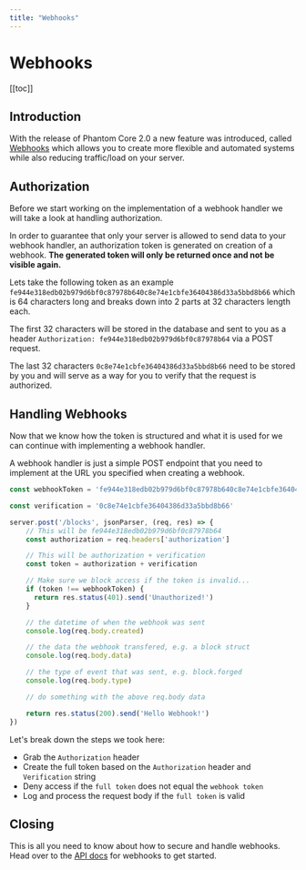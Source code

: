 ```yaml
---
title: "Webhooks"
---
```


# Webhooks

[[toc]]

## Introduction

With the release of Phantom Core 2.0 a new feature was introduced, called [Webhooks](https://en.wikipedia.org/wiki/Webhook) which allows you to create more flexible and automated systems while also reducing traffic/load on your server.

## Authorization

Before we start working on the implementation of a webhook handler we will take a look at handling authorization.

In order to guarantee that only your server is allowed to send data to your webhook handler, an authorization token is generated on creation of a webhook. **The generated token will only be returned once and not be visible again.**

Lets take the following token as an example `fe944e318edb02b979d6bf0c87978b640c8e74e1cbfe36404386d33a5bbd8b66` which is 64 characters long and breaks down into 2 parts at 32 characters length each.

The first 32 characters will be stored in the database and sent to you as a header `Authorization: fe944e318edb02b979d6bf0c87978b64` via a POST request.

The last 32 characters `0c8e74e1cbfe36404386d33a5bbd8b66` need to be stored by you and will serve as a way for you to verify that the request is authorized.

## Handling Webhooks

Now that we know how the token is structured and what it is used for we can continue with implementing a webhook handler.

A webhook handler is just a simple POST endpoint that you need to implement at the URL you specified when creating a webhook.

```js
const webhookToken = 'fe944e318edb02b979d6bf0c87978b640c8e74e1cbfe36404386d33a5bbd8b66'

const verification = '0c8e74e1cbfe36404386d33a5bbd8b66'

server.post('/blocks', jsonParser, (req, res) => {
    // This will be fe944e318edb02b979d6bf0c87978b64
    const authorization = req.headers['authorization']

    // This will be authorization + verification
    const token = authorization + verification

    // Make sure we block access if the token is invalid...
    if (token !== webhookToken) {
      return res.status(401).send('Unauthorized!')
    }

    // the datetime of when the webhook was sent
    console.log(req.body.created)

    // the data the webhook transfered, e.g. a block struct
    console.log(req.body.data)

    // the type of event that was sent, e.g. block.forged
    console.log(req.body.type)

    // do something with the above req.body data

    return res.status(200).send('Hello Webhook!')
})
```

Let's break down the steps we took here:

- Grab the `Authorization` header
- Create the full token based on the `Authorization` header and `Verification` string
- Deny access if the `full token` does not equal the `webhook token`
- Log and process the request body if the `full token` is valid

## Closing

This is all you need to know about how to secure and handle webhooks. Head over to the [API docs](/api/webhooks/) for webhooks to get started.

